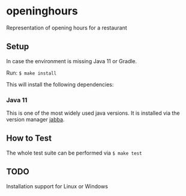 # openinghours

Representation of opening hours for a restaurant

## Setup

In case the environment is missing Java 11 or Gradle.

Run: `$ make install`

This will install the following dependencies:

### Java 11
This is one of the most widely used java versions. It is installed via the version manager [jabba](https://github.com/shyiko/jabba).

## How to Test

The whole test suite can be performed via `$ make test`

## TODO
Installation support for Linux or Windows